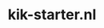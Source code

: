 ---
layout: post
title:  "kik-starter.nl"
internal_url:  "/dutchgov/kik-starter.nl.html"
subdomains_count: 2
all_subdomains_count: 3
urls_count: 2
ssl_rank: 0
http_rank: 27.5
url_link: /data/kik-starter.nl/urls.txt
all_subdomains_link: /data/kik-starter.nl/all_subdomains.txt
subdomains_link: /data/kik-starter.nl/subdomains.txt
categories: dutchgov
---